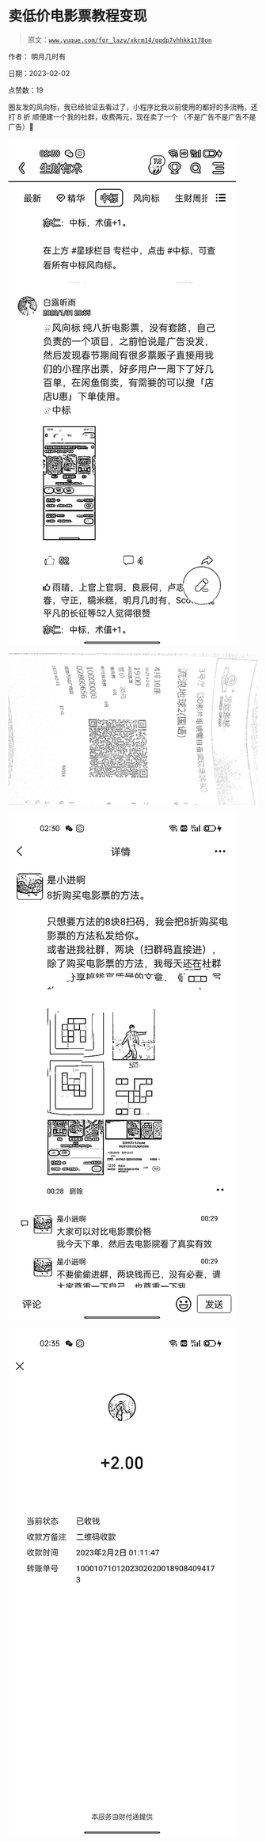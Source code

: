 # 卖低价电影票教程变现

> 原文：[`www.yuque.com/for_lazy/xkrm14/qqdp7vhhkk1t78on`](https://www.yuque.com/for_lazy/xkrm14/qqdp7vhhkk1t78on)

作者： 明月几时有 

日期：2023-02-02 

点赞数：19 

圈友发的风向标，我已经验证去看过了，小程序比我以前使用的都好的多流畅，还打 8 折 顺便建一个我的社群，收费两元，现在卖了一个 （不是广告不是广告不是广告）🤥 

![](img/11c23ec8b210d8eb5d5596df53e903cb.png) 

![](img/4e92a6d8cb448a6d523293d9c0b8fa8d.png) 

![](img/1d8cc8c2c21f31cd447ec80669b31e5b.png) 

![](img/a4b288045e651583a45c6150357749b5.png) 

